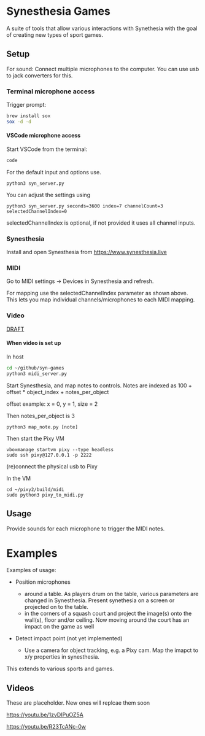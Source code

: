 # Synesthesia Games

A suite of tools that allow various interactions with Synethesia with the goal of creating new types of sport games.

## Setup

For sound: Connect multiple microphones to the computer. You can use usb to jack converters for this.

### Terminal microphone access

Trigger prompt:

```bash
brew install sox
sox -d -d
```

#### VSCode microphone access

Start VSCode from the terminal:

```bash
code
```

For the default input and options use. 
```
python3 syn_server.py
```

You can adjust the settings using
```
python3 syn_server.py seconds=3600 index=7 channelCount=3 selectedChannelIndex=0
```

selectedChannelIndex is optional, if not provided it uses all channel inputs.

### Synesthesia
Install and open Synesthesia from https://www.synesthesia.live

### MIDI
Go to MIDI settings -> Devices in Synesthesia and refresh.

For mapping use the selectedChannelIndex parameter as shown above. This lets you map individual channels/microphones to each MIDI mapping.

### Video
[DRAFT]('./Video_README_DRAFT.md')

#### When video is set up

In host

```bash
cd ~/github/syn-games
python3 midi_server.py
```

Start Synesthesia, and map notes to controls. Notes are indexed as 100 + offset * object_index + notes_per_object 

offset example: x = 0, y = 1, size = 2

Then notes_per_object is 3

```
python3 map_note.py [note]
```

Then start the Pixy VM
```
vboxmanage startvm pixy --type headless
sudo ssh pixy@127.0.0.1 -p 2222
```

(re)connect the physical usb to Pixy

In the VM
```
cd ~/pixy2/build/midi
sudo python3 pixy_to_midi.py
```

## Usage
Provide sounds for each microphone to trigger the MIDI notes.

# Examples

Examples of usage: 
- Position microphones
  - around a table. As players drum on the table, various parameters are changed in Synesthesia. Present synethesia on a screen or projected on to the table.
  - in the corners of a squash court and project the image(s) onto the wall(s), floor and/or ceiling. Now moving around the court has an impact on the game as well

- Detect impact point (not yet implemented)
  - Use a camera for object tracking, e.g. a Pixy cam. Map the imapct to x/y properties in synesthesia.

This extends to various sports and games. 

## Videos
These are placeholder. New ones will replcae them soon

https://youtu.be/1zvDIPuOZ5A

https://youtu.be/R23TcANc-0w
